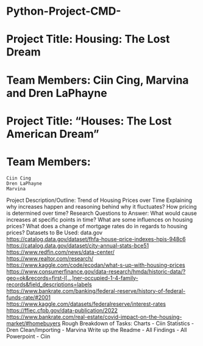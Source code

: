 # Python-Project-CMD-

# Project Title:  Housing:  The Lost Dream

# Team Members:  Ciin Cing, Marvina and Dren LaPhayne

# Project Title: “Houses: The Lost American Dream”
# Team Members:
	Ciin Cing
	Dren LaPhayne
	Marvina 
Project Description/Outline:
Trend of Housing Prices over Time
Explaining why increases happen and reasoning behind why it fluctuates?
How pricing is determined over time?
Research Questions to Answer:
What would cause increases at specific points in time?
What are some influences on housing prices?
What does a change of mortgage rates do in regards to housing prices?
Datasets to Be Used:
data.gov
https://catalog.data.gov/dataset/fhfa-house-price-indexes-hpis-948c6
https://catalog.data.gov/dataset/city-annual-stats-bce51
https://www.redfin.com/news/data-center/
https://www.realtor.com/research/
https://www.kaggle.com/code/ecodan/what-s-up-with-housing-prices
https://www.consumerfinance.gov/data-research/hmda/historic-data/?geo=ok&records=first-l[…]ner-occupied-1-4-family-records&field_descriptions=labels
https://www.bankrate.com/banking/federal-reserve/history-of-federal-funds-rate/#2001
https://www.kaggle.com/datasets/federalreserve/interest-rates
https://ffiec.cfpb.gov/data-publication/2022
https://www.bankrate.com/real-estate/covid-impact-on-the-housing-market/#homebuyers
Rough Breakdown of Tasks:
Charts - Ciin
Statistics - Dren 
Clean/Importing - Marvina 
Write up the Readme - All
Findings - All
Powerpoint - Ciin



